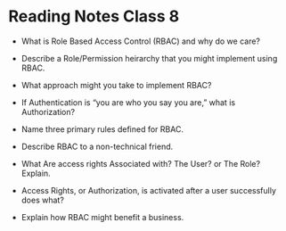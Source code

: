 # Reading Notes Class 8

- What is Role Based Access Control (RBAC) and why do we care?
- Describe a Role/Permission heirarchy that you might implement using RBAC.
- What approach might you take to implement RBAC?

- If Authentication is “you are who you say you are,” what is Authorization?
- Name three primary rules defined for RBAC.
- Describe RBAC to a non-technical friend.

- What Are access rights Associated with? The User? or The Role? Explain.
- Access Rights, or Authorization, is activated after a user successfully does what?
- Explain how RBAC might benefit a business.
